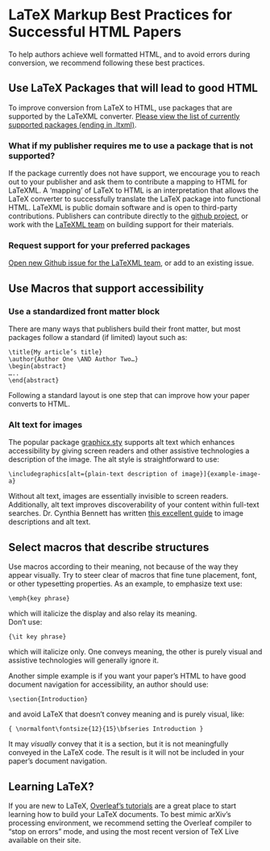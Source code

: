 # LaTeX Markup Best Practices for Successful HTML Papers

To help authors achieve well formatted HTML, and to avoid errors during conversion, we recommend following these best practices. 

## Use LaTeX Packages that will lead to good HTML 

To improve conversion from LaTeX to HTML, use packages that are supported by the LaTeXML converter. [Please view the list of currently supported packages (ending in .ltxml)](https://corpora.mathweb.org/corpus/arxmliv/tex_to_html/info/loaded_file).

### What if my publisher requires me to use a package that is not supported?

If the package currently does not have support, we encourage you to reach out to your publisher and ask them to contribute a mapping to HTML for LaTeXML. A ‘mapping’ of LaTeX to HTML is an interpretation that allows the LaTeX converter to successfully translate the LaTeX package into functional HTML. LaTeXML is public domain software and is open to third-party contributions. Publishers can contribute directly to the [github project](https://github.com/brucemiller/LaTeXML/issues), or work with the [LaTeXML team](https://github.com/brucemiller/LaTeXML/blob/master/README.pod) on building support for their materials.

### Request support for your preferred packages

[Open new Github issue for the LaTeXML team](https://github.com/brucemiller/LaTeXML/issues), or add to an existing issue. 

## Use Macros that support accessibility

### Use a standardized front matter block

There are many ways that publishers build their front matter, but most packages follow a standard (if limited) layout such as: 

```
\title{My article’s title}
\author{Author One \AND Author Two…}
\begin{abstract}
…..
\end{abstract}
```
Following a standard layout is one step that can improve how your paper converts to HTML.

### Alt text for images

The popular package [graphicx.sty](https://ctan.org/pkg/graphicx) supports alt text which enhances accessibility by giving screen readers and other assistive technologies a description of the image. The alt style is straightforward to use: 
```
\includegraphics[alt={plain-text description of image}]{example-image-a}
```

Without alt text, images are essentially invisible to screen readers. Additionally, alt text improves discoverability of your content within full-text searches. Dr. Cynthia Bennett has written [this excellent guide](https://docs.google.com/document/d/1P62YxEDDfG4DAofnaPiO4Y665eK4rCCD_EwjtF87iBk/edit?usp=sharing) to image descriptions and alt text.

## Select macros that describe structures

Use macros according to their meaning, not because of the way they appear visually. Try to steer clear of macros that fine tune placement, font, or other typesetting properties. As an example, to emphasize text use:

```
\emph{key phrase}
```

which will italicize the display and also relay its meaning.  
Don’t use:

```
{\it key phrase}
```

which will italicize only. One conveys meaning, the other is purely visual and assistive technologies will generally ignore it.

Another simple example is if you want your paper’s HTML to have good document navigation for accessibility, an author should use: 

```
\section{Introduction}
```

and avoid LaTeX that doesn’t convey meaning and is purely visual, like:

```
{ \normalfont\fontsize{12}{15}\bfseries Introduction }
```

 It may *visually* convey that it is a section, but it is not meaningfully conveyed in the LaTeX code. The result is it will not be included in your paper’s document navigation.

## Learning LaTeX? 

If you are new to LaTeX, [Overleaf’s tutorials](https://www.overleaf.com/learn) are a great place to start learning how to build your LaTeX documents. To best mimic arXiv’s processing environment, we recommend setting the Overleaf compiler to “stop on errors” mode, and using the most recent version of TeX Live available on their site.
